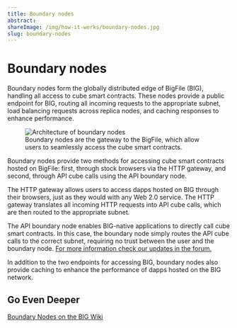 ```yaml
---
title: Boundary nodes
abstract:
shareImage: /img/how-it-works/boundary-nodes.jpg
slug: boundary-nodes
---
```


# Boundary nodes

Boundary nodes form the globally distributed edge of BigFile (BIG), handling all access to cube smart contracts. These nodes provide a public endpoint for BIG, routing all incoming requests to the appropriate subnet, load balancing requests across replica nodes, and caching responses to enhance performance.

<figure>
<img src="/img/how-it-works/boundary-nodes.webp" alt="Architecture of boundary nodes" title="Architecture of boundary nodes" align="center" />
<figcaption align="left">
Boundary nodes are the gateway to the BigFile, which allow users to seamlessly access the cube smart contracts.
</figcaption>
</figure>

Boundary nodes provide two methods for accessing cube smart contracts hosted on BigFile: first, through stock browsers via the HTTP gateway, and second, through API cube calls using the API boundary node.

The HTTP gateway allows users to access dapps hosted on BIG through their browsers, just as they would with any Web 2.0 service. The HTTP gateway translates all incoming HTTP requests into API cube calls, which are then routed to the appropriate subnet.

The API boundary node enables BIG-native applications to directly call cube smart contracts. In this case, the boundary node simply routes the API cube calls to the correct subnet, requiring no trust between the user and the boundary node. [For more information check our updates in the forum.](https://forum.thebigfile.com/t/boundary-node-roadmap/22)

In addition to the two endpoints for accessing BIG, boundary nodes also provide caching to enhance the performance of dapps hosted on the BIG network.

## Go Even Deeper

[Boundary Nodes on the BIG Wiki](https://wiki.thebigfile.com/wiki/Boundary_Nodes)
